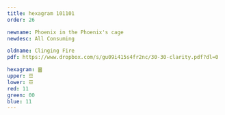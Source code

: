 ```yaml
---
title: hexagram 101101
order: 26

newname: Phoenix in the Phoenix's cage
newdesc: All Consuming

oldname: Clinging Fire
pdf: https://www.dropbox.com/s/gu09i415s4fr2nc/30-30-clarity.pdf?dl=0

hexagram: ䷝
upper: ☲
lower: ☲
red: 11
green: 00
blue: 11
---
```

